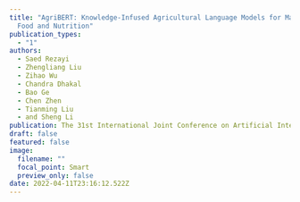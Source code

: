 ```yaml
---
title: "AgriBERT: Knowledge-Infused Agricultural Language Models for Matching
  Food and Nutrition"
publication_types:
  - "1"
authors:
  - Saed Rezayi
  - Zhengliang Liu
  - Zihao Wu
  - Chandra Dhakal
  - Bao Ge
  - Chen Zhen
  - Tianming Liu
  - and Sheng Li
publication: The 31st International Joint Conference on Artificial Intelligence (IJCAI)
draft: false
featured: false
image:
  filename: ""
  focal_point: Smart
  preview_only: false
date: 2022-04-11T23:16:12.522Z
---
```

